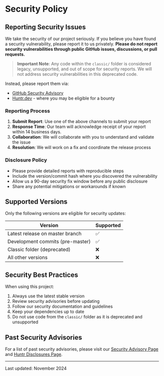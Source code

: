 # Security Policy

## Reporting Security Issues

We take the security of our project seriously. If you believe you have found a security vulnerability, please report it to us privately. **Please do not report security vulnerabilities through public GitHub issues, discussions, or pull requests.**

> **Important Note**: Any code within the `classic/` folder is considered legacy, unsupported, and out of scope for security reports. We will not address security vulnerabilities in this deprecated code.

Instead, please report them via:
- [GitHub Security Advisory](https://github.com/Significant-Gravitas/AutoGPT/security/advisories/new)
- [Huntr.dev](https://huntr.com/repos/significant-gravitas/autogpt) - where you may be eligible for a bounty

### Reporting Process
1. **Submit Report**: Use one of the above channels to submit your report
2. **Response Time**: Our team will acknowledge receipt of your report within 14 business days.
3. **Collaboration**: We will collaborate with you to understand and validate the issue
4. **Resolution**: We will work on a fix and coordinate the release process

### Disclosure Policy
- Please provide detailed reports with reproducible steps
- Include the version/commit hash where you discovered the vulnerability
- Allow us a 90-day security fix window before any public disclosure
- Share any potential mitigations or workarounds if known

## Supported Versions
Only the following versions are eligible for security updates:

| Version | Supported |
|---------|-----------|
| Latest release on master branch | ✅ |
| Development commits (pre-master) | ✅ |
| Classic folder (deprecated) | ❌ |
| All other versions | ❌ |

## Security Best Practices
When using this project:
1. Always use the latest stable version
2. Review security advisories before updating
3. Follow our security documentation and guidelines
4. Keep your dependencies up to date
5. Do not use code from the `classic/` folder as it is deprecated and unsupported

## Past Security Advisories
For a list of past security advisories, please visit our [Security Advisory Page](https://github.com/Significant-Gravitas/AutoGPT/security/advisories) and [Huntr Disclosures Page](https://huntr.com/repos/significant-gravitas/autogpt).

---
Last updated: November 2024
